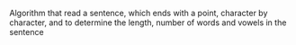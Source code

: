 Algorithm that read a sentence, which ends with a point, character by character, and to determine the length, number of words and vowels in the sentence
